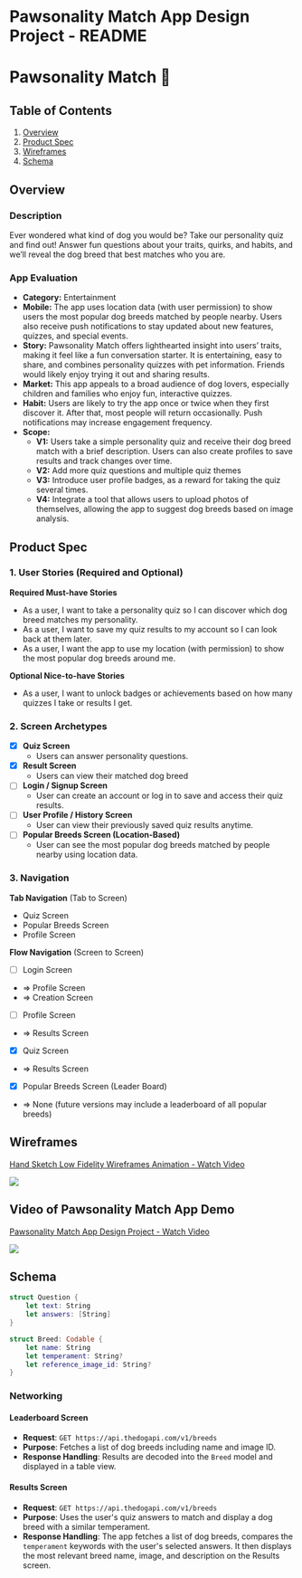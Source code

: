 Pawsonality Match App Design Project - README
===

# Pawsonality Match 🐾

## Table of Contents

1. [Overview](#Overview)
2. [Product Spec](#Product-Spec)
3. [Wireframes](#Wireframes)
4. [Schema](#Schema)

## Overview
### Description

Ever wondered what kind of dog you would be? Take our personality quiz and find out! Answer fun questions about your traits, quirks, and habits, and we’ll reveal the dog breed that best matches who you are. 

### App Evaluation
- **Category:** Entertainment
- **Mobile:** The app uses location data (with user permission) to show users the most popular dog breeds matched by people nearby. Users also receive push notifications to stay updated about new features, quizzes, and special events. 
- **Story:** Pawsonality Match offers lighthearted insight into users’ traits, making it feel like a fun conversation starter. It is entertaining, easy to share, and combines personality quizzes with pet information. Friends would likely enjoy trying it out and sharing results.
- **Market:** This app appeals to a broad audience of dog lovers, especially children and families who enjoy fun, interactive quizzes.
- **Habit:** Users are likely to try the app once or twice when they first discover it. After that, most people will return occasionally. Push notifications may increase engagement frequency.
- **Scope:**
  - **V1:** Users take a simple personality quiz and receive their dog breed match with a brief description. Users can also create profiles to save results and track changes over time.
  - **V2:** Add more quiz questions and multiple quiz themes
  - **V3:** Introduce user profile badges, as a reward for taking the quiz several times. 
  - **V4:** Integrate a tool that allows users to upload photos of themselves, allowing the app to suggest dog breeds based on image analysis.

## Product Spec

### 1. User Stories (Required and Optional)

**Required Must-have Stories**

- As a user, I want to take a personality quiz so I can discover which dog breed matches my personality.
- As a user, I want to save my quiz results to my account so I can look back at them later.
- As a user, I want the app to use my location (with permission) to show the most popular dog breeds around me.


**Optional Nice-to-have Stories**

- As a user, I want to unlock badges or achievements based on how many quizzes I take or results I get.

### 2. Screen Archetypes

- [x] **Quiz Screen**
    * Users can answer personality questions.
- [x] **Result Screen**
    * Users can view their matched dog breed
- [ ] **Login / Signup Screen**
    * User can create an account or log in to save and access their quiz results.
- [ ] **User Profile / History Screen**
    * User can view their previously saved quiz results anytime.
- [ ] **Popular Breeds Screen (Location-Based)**
    * User can see the most popular dog breeds matched by people nearby using location data.


### 3. Navigation

**Tab Navigation** (Tab to Screen)

* Quiz Screen
* Popular Breeds Screen
* Profile Screen

**Flow Navigation** (Screen to Screen)

- [ ] Login Screen
* => Profile Screen
* => Creation Screen
- [ ] Profile Screen
* => Results Screen 
- [x] Quiz Screen
* => Results Screen 
- [x] Popular Breeds Screen (Leader Board)
* => None (future versions may include a leaderboard of all popular breeds)

## Wireframes

<div>
    <a href="https://www.loom.com/share/465041e32e3841c28d4f8068d26ba3de">
      <p>Hand Sketch  Low Fidelity Wireframes Animation - Watch Video</p>
    </a>
    <a href="https://www.loom.com/share/465041e32e3841c28d4f8068d26ba3de">
      <img style="max-width:300px;" src="https://cdn.loom.com/sessions/thumbnails/465041e32e3841c28d4f8068d26ba3de-7f0bd34e9f620e78-full-play.gif">
    </a>
  </div>

## Video of Pawsonality Match App Demo
  <div>
    <a href="https://www.loom.com/share/17bd5829294b4d1192cbfe772f25d36f">
      <p>Pawsonality Match App Design Project - Watch Video</p>
    </a>
    <a href="https://www.loom.com/share/17bd5829294b4d1192cbfe772f25d36f">
      <img style="max-width:300px;" src="https://cdn.loom.com/sessions/thumbnails/17bd5829294b4d1192cbfe772f25d36f-8b24fa687e3375d1-full-play.gif">
    </a>
  </div>

## Schema 

```swift
struct Question {
    let text: String
    let answers: [String]
}

struct Breed: Codable {
    let name: String
    let temperament: String?
    let reference_image_id: String?
}
```

### Networking

#### Leaderboard Screen
- **Request**: `GET https://api.thedogapi.com/v1/breeds`
- **Purpose**: Fetches a list of dog breeds including name and image ID.
- **Response Handling**: Results are decoded into the `Breed` model and displayed in a table view.
  
#### Results Screen
- **Request**: `GET https://api.thedogapi.com/v1/breeds`
- **Purpose**: Uses the user's quiz answers to match and display a dog breed with a similar temperament.
- **Response Handling**: The app fetches a list of dog breeds, compares the `temperament` keywords with the user's selected answers. It then displays the most relevant breed name, image, and description on the Results screen.

